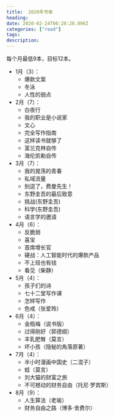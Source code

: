 ```yaml
---
title:  2020年书单
heading: 
date: 2020-02-24T06:28:20.896Z
categories: ["read"]
tags: 
description: 
---
```


每个月最低9本，目标12本。

- 1月（3）：
    - 爆款文案
    - 冬泳
    - 人性的弱点
- 2月（7）：
    - 白夜行
    - 我的职业是小说家
    - 文心
    - 完全写作指南
    - 这样读书就够了
    - 富兰克林自传
    - 海伦凯勒自传
- 3月（7）：
    - 我的晃荡的青春
    - 私域流量
    - 别逗了，费曼先生！
    - 东野圭吾的最后致意
    - 挑战(东野圭吾)
    - 科学(东野圭吾)
    - 语言学的邀请
- 4月（6）：
    - 反脆弱 
    - 喜宝
    - 首席增长官
    - 硬战：人工智能时代的爆款产品
    - 不上班也有钱
    - 看见（柴静）
- 5月（4）：
    - 孩子们的诗
    - 七十二堂写作课
    - 怎样写作
    - 色戒（张爱玲）
- 6月（4）：
    - 金瓶梅（说书版）
    - 过得刚好（郭德纲）
    - 丰乳肥臀（莫言）
    - 坏小孩（隐秘的角落原著）
- 7月（4）：
    - 半小时漫画中国史（二混子）
    - 蛙（莫言）
    - 刘大猫的财富之旅
    - 不可撼动的财务自由（托尼·罗宾斯）
- 8月（9）：
    - 人生算法（老喻）
    - 财务自由之路（博多·舍费尔）
      